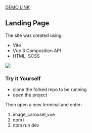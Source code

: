[DEMO LINK](https://subtle-centaur-b9c6ad.netlify.app/)

## Landing Page

The site was created using:
- Vite
- Vue 3 Composition API
- HTML, SCSS

<p><img src="https://i.ibb.co/Z1SR7Bd/screencapture-localhost-5173-2023-08-04-14-42-55.png"></p>

<h3>Try it Yourself</h3>

- clone the forked repo to be running
- open the project

Then open a new terminal and enter:

1. image_carousel_vue
2. npm i
3. npm run dev
